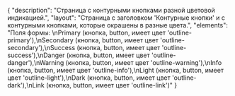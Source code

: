{
"description": "Страница с контурными кнопками разной цветовой индикацией.",
"layout": "Страница с заголовком 'Контурные кнопки' и с контурными кнопками, которые окрашены в разные цвета.",
"elements": "Поля формы: \nPrimary (кнопка, button, имеет цвет 'outline-primary'),\nSecondary (кнопка, button, имеет цвет 'outline-secondary'),\nSuccess (кнопка, button, имеет цвет 'outline-success'),\nDanger (кнопка, button, имеет цвет 'outline-danger'),\nWarning (кнопка, button, имеет цвет 'outline-warning'),\nInfo (кнопка, button, имеет цвет 'outline-info'),\nLight (кнопка, button, имеет цвет 'outline-light'),\nDark (кнопка, button, имеет цвет 'outline-dark'),\nLink (кнопка, button, имеет цвет 'outline-link')"
}